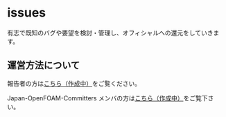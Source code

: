 issues
======

有志で既知のバグや要望を検討・管理し、オフィシャルへの還元をしていきます。

## 運営方法について

報告者の方は[こちら（作成中）](https://github.com/japan-openfoam-committers/issues/wiki/Reporter)をご覧ください。

Japan-OpenFOAM-Committers メンバの方は[こちら（作成中）](https://github.com/japan-openfoam-committers/issues/wiki/Member)をご覧下さい。

